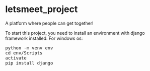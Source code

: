 # letsmeet_project
A platform where people can get together!

To start this project, you need to install an environment with django framework installed. For windows os:
<pre>python -m venv env<br/>cd env/Scripts<br/>activate<br/>pip install django</pre>